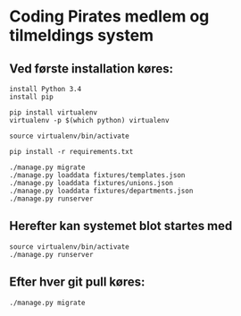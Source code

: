 # Coding Pirates medlem og tilmeldings system

## Ved første installation køres:
```
install Python 3.4
install pip

pip install virtualenv
virtualenv -p $(which python) virtualenv

source virtualenv/bin/activate

pip install -r requirements.txt

./manage.py migrate
./manage.py loaddata fixtures/templates.json
./manage.py loaddata fixtures/unions.json
./manage.py loaddata fixtures/departments.json
./manage.py runserver
```

## Herefter kan systemet blot startes med
```
source virtualenv/bin/activate
./manage.py runserver
```

## Efter hver git pull køres:

```
./manage.py migrate
```

